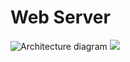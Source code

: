 # Web Server

![Architecture diagram](https://github.com/Toyzilla/web-server/docs/web-server-architecure.svg?sanitize=true)
<img src="https://github.com/Toyzilla/web-server/docs/web-server-architecure.svg?sanitize=true"/>
